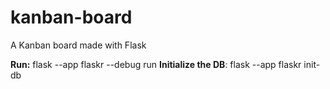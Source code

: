 # kanban-board
A Kanban board made with Flask

**Run:** flask --app flaskr --debug run
**Initialize the DB**: flask --app flaskr init-db
